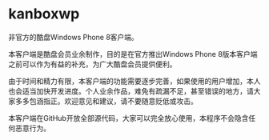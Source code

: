 kanboxwp
========

非官方的酷盘Windows Phone 8客户端。

本客户端是酷盘会员业余制作，目的是在官方推出Windows Phone 8版本客户端之前可以作为有益的补充，为广大酷盘会员提供便利。

由于时间和精力有限，本客户端的功能需要逐步完善，如果使用的用户增加，本人也会适当加快开发进度。个人业余作品，难免有疏漏不足，甚至错误的地方，请大家多多包涵指正。欢迎意见和建议，请不要随意贬低或攻击。

本客户端在GitHub开放全部源代码，大家可以完全放心使用，本程序不会隐含任何恶意行为。
